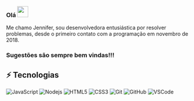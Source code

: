### Olá <img src="https://raw.githubusercontent.com/kaueMarques/kaueMarques/master/hi.gif" width="30px">

<!--
**JenniferSilva46/JenniferSilva46** is a ✨ _special_ ✨ repository because its `README.md` (this file) appears on your GitHub profile.-->

Me chamo Jennifer, sou desenvolvedora entusiástica por resolver problemas, desde o primeiro contato com a programação em novembro de 2018.

### Sugestões são sempre bem vindas!!!

## ⚡ Tecnologias 

![JavaScript](https://img.shields.io/badge/-JavaScript-black?style=flat-square&logo=javascript)
![Nodejs](https://img.shields.io/badge/-Nodejs-339933?style=flat-square&logo=Node.js&logoColor=white)
![HTML5](https://img.shields.io/badge/-HTML5-E34F26?style=flat-square&logo=html5&logoColor=white)
![CSS3](https://img.shields.io/badge/-CSS3-1572B6?style=flat-square&logo=css3)
![Git](https://img.shields.io/badge/-Git-black?style=flat-square&logo=git)
![GitHub](https://img.shields.io/badge/-GitHub-181717?style=flat-square&logo=github)
![VSCode](https://img.shields.io/badge/-VSCode-007ACC?style=flat-square&logo=visual-studio-code&logoColor=white)

